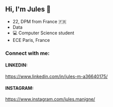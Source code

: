 ## Hi, I'm Jules 👋

- 22, DPM from France 🇫🇷
- Data 
- 💻 Computer Science student 
- ECE Paris, France 

### Connect with me: 

#### LINKEDIN:
https://www.linkedin.com/in/jules-m-a36640175/

#### INSTAGRAM: 
https://www.instagram.com/jules.manigne/



